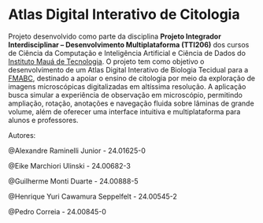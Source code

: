 # Atlas Digital Interativo de Citologia

<!-- Descrição -->

Projeto desenvolvido como parte da disciplina **Projeto Integrador Interdisciplinar – Desenvolvimento Multiplataforma (TTI206)** dos cursos de Ciência da Computação e Inteligência Artificial e Ciência de Dados do [Instituto Mauá de Tecnologia](https://maua.br/). O projeto tem como objetivo o desenvolvimento de um Atlas Digital Interativo de Biologia Tecidual para a [FMABC](https://fmabc.br/), destinado a apoiar o ensino de citologia por meio da exploração de imagens microscópicas digitalizadas em altíssima resolução. A aplicação busca simular a experiência de observação em microscópio, permitindo ampliação, rotação, anotações e navegação fluida sobre lâminas de grande volume, além de oferecer uma interface intuitiva e multiplataforma para alunos e professores.

<!-- Parceria -->

<!-- Autores -->

Autores:

@Alexandre Raminelli Junior - 24.01625-0

@Eike Marchiori Ulinski - 24.00682-3

@Guilherme Monti Duarte - 24.00888-5

@Henrique Yuri Cawamura Seppelfelt - 24.00545-2

@Pedro Correia - 24.00845-0
